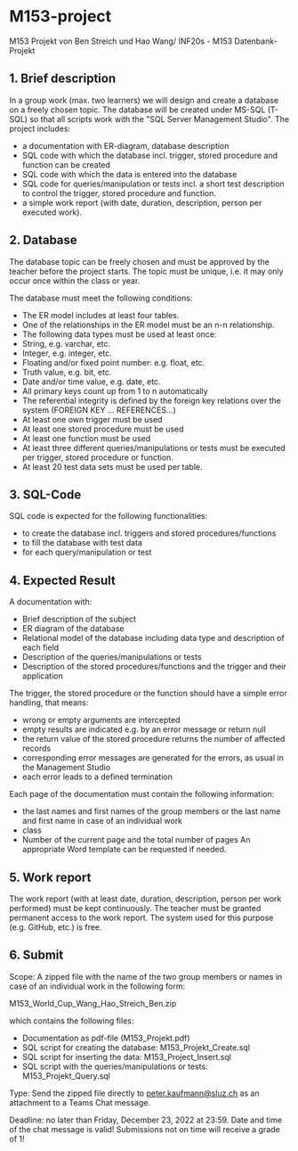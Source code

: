 # M153-project
M153 Projekt von Ben Streich und Hao Wang/ INF20s - M153 Datenbank-Projekt

## 1.	Brief description
In a group work (max. two learners) we will design and create a database on a freely chosen topic.
The database will be created under MS-SQL (T-SQL) so that all scripts work with the "SQL Server Management Studio".
The project includes:
- a documentation with ER-diagram, database description
- SQL code with which the database incl. trigger, stored procedure and function can be created
- SQL code with which the data is entered into the database
- SQL code for queries/manipulation or tests incl. a short test description to control the trigger, stored procedure and function.
- a simple work report (with date, duration, description, person per executed work).


## 2.	Database
The database topic can be freely chosen and must be approved by the teacher before the project starts. The topic must be unique, i.e. it may only occur once within the class or year.

The database must meet the following conditions:
- The ER model includes at least four tables.
- One of the relationships in the ER model must be an n-n relationship.
- The following data types must be used at least once:
- String, e.g. varchar, etc.
- Integer, e.g. integer, etc.
- Floating and/or fixed point number: e.g. float, etc.
- Truth value, e.g. bit, etc.
- Date and/or time value, e.g. date, etc.
- All primary keys count up from 1 to n automatically
- The referential integrity is defined by the foreign key relations over the system
(FOREIGN KEY ... REFERENCES...)
- At least one own trigger must be used
- At least one stored procedure must be used
- At least one function must be used
- At least three different queries/manipulations or tests must be executed per trigger, stored procedure or function.
- At least 20 test data sets must be used per table.


## 3.	SQL-Code
SQL code is expected for the following functionalities:
- to create the database incl. triggers and stored procedures/functions
- to fill the database with test data
- for each query/manipulation or test
 
## 4.	Expected Result
A documentation with:
- Brief description of the subject
- ER diagram of the database
- Relational model of the database including data type and description of each field
- Description of the queries/manipulations or tests
- Description of the stored procedures/functions and the trigger and their application

The trigger, the stored procedure or the function should have a simple error handling, that means:
- wrong or empty arguments are intercepted
- empty results are indicated e.g. by an error message or return null
- the return value of the stored procedure returns the number of affected records
- corresponding error messages are generated for the errors, as usual in the Management Studio
- each error leads to a defined termination

Each page of the documentation must contain the following information:
- the last names and first names of the group members or the last name and first name in case of an individual work
- class
- Number of the current page and the total number of pages An appropriate Word template can be requested if needed.


## 5.	Work report
The work report (with at least date, duration, description, person per work performed) must be kept continuously. The teacher must be granted permanent access to the work report. The system used for this purpose (e.g. GitHub, etc.) is free.


## 6.	Submit
Scope: A zipped file with the name of the two group members or names in case of an individual work in the following form:

M153_World_Cup_Wang_Hao_Streich_Ben.zip

which contains the following files:
- Documentation as pdf-file (M153_Projekt.pdf)
- SQL script for creating the database: M153_Projekt_Create.sql
- SQL script for inserting the data: M153_Project_Insert.sql
- SQL script with the queries/manipulations or tests: M153_Projekt_Query.sql

Type: Send the zipped file directly to peter.kaufmann@sluz.ch as an attachment to a Teams Chat message.

Deadline: no later than Friday, December 23, 2022 at 23:59.
Date and time of the chat message is valid!
Submissions not on time will receive a grade of 1!
